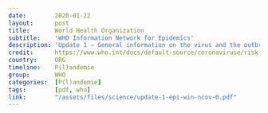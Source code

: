 ```yaml
---
date:        2020-01-22
layout:      post
title:       World Health Organization
subtitle:    'WHO Information Network for Epidemics'
description: 'Update 1 – General information on the virus and the outbreak'
credit:      https://www.who.int/docs/default-source/coronaviruse/risk-comms-updates/update-1-epi-win-ncov-0.pdf?sfvrsn=c26880ae_2&download=true
country:     ORG
timeline:    P(l)andemie
group:       WHO
categories:  [P(l)andemie]
tags:        [pdf, who]
link:        "/assets/files/science/update-1-epi-win-ncov-0.pdf"
---
```

<object data="{{ page.link }}" style='height:calc(100vh - 400px); width: 100%' type='application/pdf'></object>
